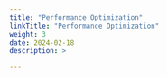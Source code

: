 ```yaml
---
title: "Performance Optimization"
linkTitle: "Performance Optimization"
weight: 3
date: 2024-02-18
description: >

---
```


